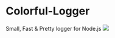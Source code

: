 # Colorful-Logger
Small, Fast &amp; Pretty logger for Node.js
![](https://repository-images.githubusercontent.com/277852661/c8341680-c08d-11ea-8784-ef599616c116)
